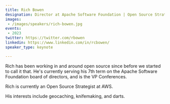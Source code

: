 ```yaml
---
title: Rich Bowen
designation: Director at Apache Software Foundation | Open Source Strategist at AWS
images: 
 - /images/speakers/rich-bowen.jpg
events:
 - 2023
twitter: https://twitter.com/rbowen
linkedin: https://www.linkedin.com/in/rcbowen/
speaker_type: keynote

---
```


Rich has been working in and around open source since before we started to call it that. He's currently serving his 7th term on the Apache Software Foundation board of directors, and is the VP Conferences.

Rich is currently an Open Source Strategist at AWS.

His interests include geocaching, knifemaking, and darts.